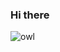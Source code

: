 ### Hi there
![owl](https://github.com/M-TalhaSahin/M-TalhaSahin/assets/56067408/9e79360d-505e-4ab3-aa1c-c03a31e99f43)
